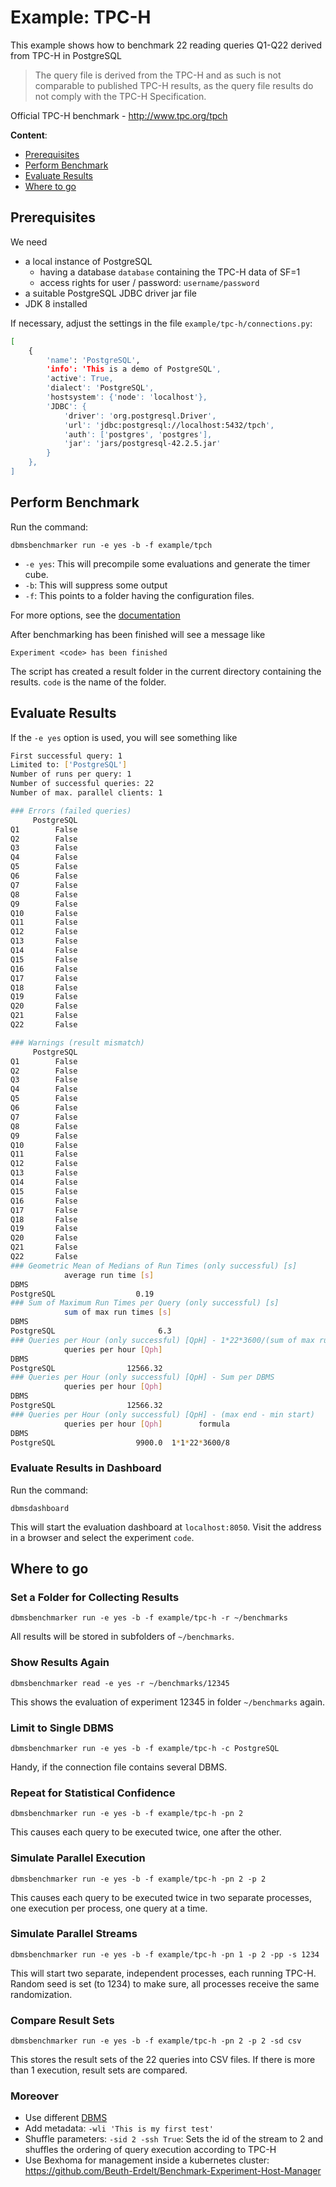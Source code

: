# Example: TPC-H

This example shows how to benchmark 22 reading queries Q1-Q22 derived from TPC-H in PostgreSQL

> The query file is derived from the TPC-H and as such is not comparable to published TPC-H results, as the query file results do not comply with the TPC-H Specification.

Official TPC-H benchmark - http://www.tpc.org/tpch

**Content**:
* [Prerequisites](#prerequisites)
* [Perform Benchmark](#perform-benchmark)
* [Evaluate Results](#evaluate-results-in-dashboard)
* [Where to go](#where-to-go)

## Prerequisites

We need
* a local instance of PostgreSQL
  * having a database `database` containing the TPC-H data of SF=1
  * access rights for user / password: `username/password`
* a suitable PostgreSQL JDBC driver jar file
* JDK 8 installed

If necessary, adjust the settings in the file `example/tpc-h/connections.py`:

```bash
[
    {
        'name': 'PostgreSQL',
        'info': 'This is a demo of PostgreSQL',
        'active': True,
        'dialect': 'PostgreSQL',
        'hostsystem': {'node': 'localhost'},
        'JDBC': {
            'driver': 'org.postgresql.Driver',
            'url': 'jdbc:postgresql://localhost:5432/tpch',
            'auth': ['postgres', 'postgres'],
            'jar': 'jars/postgresql-42.2.5.jar'
        }
    },
]
```

## Perform Benchmark

Run the command:

`dbmsbenchmarker run -e yes -b -f example/tpch`

* `-e yes`: This will precompile some evaluations and generate the timer cube.
* `-b`: This will suppress some output
* `-f`: This points to a folder having the configuration files.

For more options, see the [documentation](Options.html#command-line-options-and-configuration)

After benchmarking has been finished will see a message like
```
Experiment <code> has been finished
```

The script has created a result folder in the current directory containing the results. `code` is the name of the folder.

## Evaluate Results

If the `-e yes` option is used, you will see something like

```bash
First successful query: 1
Limited to: ['PostgreSQL']
Number of runs per query: 1
Number of successful queries: 22
Number of max. parallel clients: 1

### Errors (failed queries)
     PostgreSQL
Q1        False
Q2        False
Q3        False
Q4        False
Q5        False
Q6        False
Q7        False
Q8        False
Q9        False
Q10       False
Q11       False
Q12       False
Q13       False
Q14       False
Q15       False
Q16       False
Q17       False
Q18       False
Q19       False
Q20       False
Q21       False
Q22       False

### Warnings (result mismatch)
     PostgreSQL
Q1        False
Q2        False
Q3        False
Q4        False
Q5        False
Q6        False
Q7        False
Q8        False
Q9        False
Q10       False
Q11       False
Q12       False
Q13       False
Q14       False
Q15       False
Q16       False
Q17       False
Q18       False
Q19       False
Q20       False
Q21       False
Q22       False
### Geometric Mean of Medians of Run Times (only successful) [s]
            average run time [s]
DBMS
PostgreSQL                  0.19
### Sum of Maximum Run Times per Query (only successful) [s]
            sum of max run times [s]
DBMS
PostgreSQL                       6.3
### Queries per Hour (only successful) [QpH] - 1*22*3600/(sum of max run times)
            queries per hour [Qph]
DBMS
PostgreSQL                12566.32
### Queries per Hour (only successful) [QpH] - Sum per DBMS
            queries per hour [Qph]
DBMS
PostgreSQL                12566.32
### Queries per Hour (only successful) [QpH] - (max end - min start)
            queries per hour [Qph]        formula
DBMS
PostgreSQL                  9900.0  1*1*22*3600/8
```

### Evaluate Results in Dashboard

Run the command:

`dbmsdashboard`

This will start the evaluation dashboard at `localhost:8050`.
Visit the address in a browser and select the experiment `code`.


## Where to go

### Set a Folder for Collecting Results

`dbmsbenchmarker run -e yes -b -f example/tpc-h -r ~/benchmarks`

All results will be stored in subfolders of `~/benchmarks`.

### Show Results Again

`dbmsbenchmarker read -e yes -r ~/benchmarks/12345`

This shows the evaluation of experiment 12345 in folder `~/benchmarks` again.

### Limit to Single DBMS

`dbmsbenchmarker run -e yes -b -f example/tpc-h -c PostgreSQL`

Handy, if the connection file contains several DBMS.

### Repeat for Statistical Confidence

`dbmsbenchmarker run -e yes -b -f example/tpc-h -pn 2`

This causes each query to be executed twice, one after the other.

### Simulate Parallel Execution

`dbmsbenchmarker run -e yes -b -f example/tpc-h -pn 2 -p 2`

This causes each query to be executed twice in two separate processes, one execution per process, one query at a time.

### Simulate Parallel Streams

`dbmsbenchmarker run -e yes -b -f example/tpc-h -pn 1 -p 2 -pp -s 1234`

This will start two separate, independent processes, each running TPC-H.
Random seed is set (to 1234) to make sure, all processes receive the same randomization.

### Compare Result Sets

`dbmsbenchmarker run -e yes -b -f example/tpc-h -pn 2 -p 2 -sd csv`

This stores the result sets of the 22 queries into CSV files.
If there is more than 1 execution, result sets are compared.


### Moreover

* Use different [DBMS](DBMS.html)
* Add metadata: `-wli 'This is my first test'`
* Shuffle parameters: `-sid 2 -ssh True`: Sets the id of the stream to 2 and shuffles the ordering of query execution according to TPC-H
* Use Bexhoma for management inside a kubernetes cluster: https://github.com/Beuth-Erdelt/Benchmark-Experiment-Host-Manager

